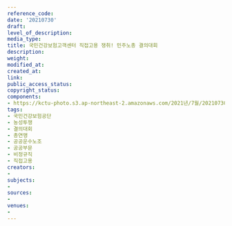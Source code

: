 ```yaml
---
reference_code: 
date: '20210730'
draft: 
level_of_description: 
media_type: 
title: 국민건강보험고객센터 직접고용 쟁취! 민주노총 결의대회
description: 
weight: 
modified_at: 
created_at: 
link: 
public_access_status: 
copyright_status: 
components:
- https://kctu-photo.s3.ap-northeast-2.amazonaws.com/2021년/7월/20210730-국민건강보험고객센터+직접고용+쟁취!+민주노총+결의대회_국민건강보험공단_농성투쟁_결의대회_총연맹_공공운수노조_공공부문_비정규직_직접고용/_1D20421.jpg
tags:
- 국민건강보험공단
- 농성투쟁
- 결의대회
- 총연맹
- 공공운수노조
- 공공부문
- 비정규직
- 직접고용
creators:
- 
subjects:
- 
sources:
- 
venues:
- 
---
```

